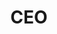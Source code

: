 ---
name: "Collin Duddy"
title: "CEO"
twitter: "LoboExplosivo"
instagram: "collinduddy"
featuredImage: "./collin-duddy.jpg"
weight: 100
---